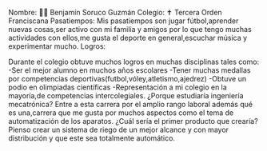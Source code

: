 Nombre:
👨‍🦱 Benjamín Soruco Guzmán 
Colegio:
✝ Tercera Orden Franciscana
Pasatiempos:
Mis pasatiempos son jugar fútbol,aprender nuevas cosas,ser activo con mi familia y amigos por lo que tengo muchas actividades con ellos,me gusta el deporte en general,escuchar música y experimentar mucho.
Logros:


Durante el colegio obtuve muchos logros en muchas disciplinas tales como:
-Ser el mejor alumno en muchos años escolares 
-Tener muchas medallas por competencias deportivas(futbol,vóley,atletismo,ajedrez)
-Obtuve un podio en olimpiadas científicas 
-Representación a mi colegio en la mayoría,de competencias intercolegiales.
¿Porque estudiaría ingeniería mecatrónica?
Entre a esta carrera por el amplio rango laboral además qué es una,carrera que me gusta por muchos aspectos como el tema de automatización de los aparatos.
¿Cuál sería el primer producto que crearía?
Pienso crear un sistema de riego de un mejor alcance y con mayor distribución y que este sea totalmente automático.
